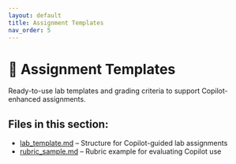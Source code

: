 ```yaml
---
layout: default
title: Assignment Templates
nav_order: 5
---
```


# 📝 Assignment Templates

Ready-to-use lab templates and grading criteria to support Copilot-enhanced assignments.

## Files in this section:
- [lab_template.md](lab_template.md) – Structure for Copilot-guided lab assignments
- [rubric_sample.md](rubric_sample.md) – Rubric example for evaluating Copilot use
